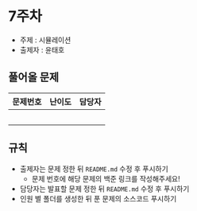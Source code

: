 # 7주차

- 주제 : 시뮬레이션
- 출제자 : 윤태호

## 풀어올 문제

| 문제번호 | 난이도 | 담당자 |
| :------: | :----: | :----: |
|          |        |        |
|          |        |        |
|          |        |        |
|          |        |        |
|          |        |        |

## 규칙

- 출제자는 문제 정한 뒤 `README.md` 수정 후 푸시하기
  - 문제 번호에 해당 문제의 백준 링크를 작성해주세요!
- 담당자는 발표할 문제 정한 뒤 `README.md` 수정 후 푸시하기
- 인원 별 폴더를 생성한 뒤 푼 문제의 소스코드 푸시하기
